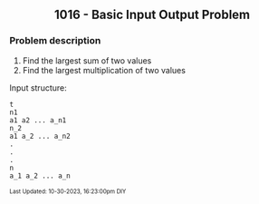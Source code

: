 <h2 align="center">1016 - Basic Input Output Problem</h2>

### Problem description
1. Find the largest sum of two values
2. Find the largest multiplication of two values 

Input structure:
```
t
n1
a1 a2 ... a_n1
n_2
a1 a_2 ... a_n2
.
.
.
n
a_1 a_2 ... a_n
```
<font size = 1>Last Updated: 10-30-2023, 16:23:00pm DIY</font>

